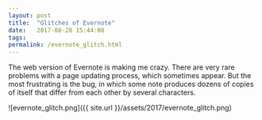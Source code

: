 ```yaml
---
layout: post
title:  "Glitches of Evernote"
date:   2017-08-28 15:44:00
tags:
permalink: /evernote_glitch.html
---
```


The web version of Evernote is making me crazy.
There are very rare problems with a page updating process, which sometimes appear.
But the most frustrating is the bug, in which some note produces dozens of copies of itself that differ from each other by several characters.

![evernote_glitch.png]({{ site.url }}/assets/2017/evernote_glitch.png)
